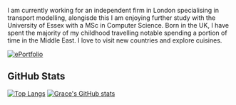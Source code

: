 I am currently working for an independent firm in London specialising in transport modelling, alongisde this I am enjoying further study with the University of Essex with a MSc in Computer Science. Born in the UK, I have spent the majority of my childhood travelling notable spending a portion of time in the Middle East. I love to visit new countries and explore cuisines. 

[![ePortfolio](https://img.shields.io/badge/ePortfolio-46a2f1.svg?&style=for-the-badge&logo=Github&logoColor=white&link=https://gclarke95.github.io/University/)](https://gclarke95.github.io/University//)


## GitHub Stats

[![Top Langs](https://github-readme-stats.vercel.app/api/top-langs/?username=gclarke95)](https://github.com/gclarke95/github-readme-stats) 
[![Grace's GitHub stats](https://github-readme-stats.vercel.app/api?username=gclarke95)](https://github.com/gclarke95/github-readme-stats)

